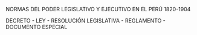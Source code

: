 NORMAS DEL PODER LEGISLATIVO Y EJECUTIVO EN EL PERÚ 1820-1904

DECRETO - LEY - RESOLUCIÓN LEGISLATIVA - REGLAMENTO - DOCUMENTO ESPECIAL

